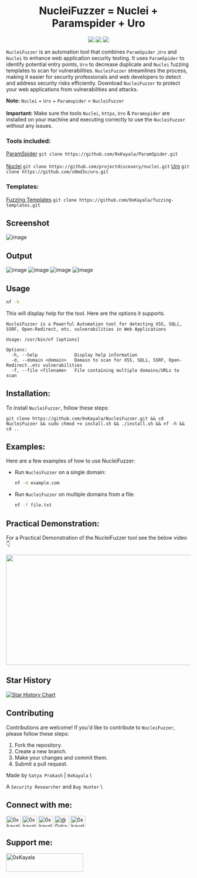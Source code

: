 <h1 align="center"> 
  NucleiFuzzer = Nuclei + Paramspider + Uro
  <br>
</h1>

<p align="center">
<a href="https://github.com/0xKayala/NucleiFuzzer/issues"><img src="https://img.shields.io/badge/contributions-welcome-brightgreen.svg?style=flat"></a>
<a href="https://github.com/0xKayala/NucleiFuzzer/releases"><img src="https://img.shields.io/github/v/release/0xkayala/NucleiFuzzer.svg"></a>
<a href="https://twitter.com/0xKayala"><img src="https://img.shields.io/twitter/follow/0xKayala.svg?logo=twitter"></a>
</p>

`NucleiFuzzer` is an automation tool that combines `ParamSpider` ,`Uro` and `Nuclei` to enhance web application security testing. It uses `ParamSpider` to identify potential entry points, `Uro` to decrease duplicate and `Nuclei` fuzzing templates to scan for vulnerabilities. `NucleiFuzzer` streamlines the process, making it easier for security professionals and web developers to detect and address security risks efficiently. Download `NucleiFuzzer` to protect your web applications from vulnerabilities and attacks.

**Note:** `Nuclei` + `Uro` + `Paramspider` = `NucleiFuzzer` <br><br>
**Important:** Make sure the tools `Nuclei`, `httpx`, `Uro` & `Paramspider` are installed on your machine and executing correctly to use the `NucleiFuzzer` without any issues.

### Tools included:
[ParamSpider](https://github.com/0xKayala/ParamSpider) `git clone https://github.com/0xKayala/ParamSpider.git`<br><br>
[Nuclei](https://github.com/projectdiscovery/nuclei) `git clone https://github.com/projectdiscovery/nuclei.git`
[Uro](https://github.com/s0md3v/uro) `git clone https://github.com/s0md3v/uro.git`

### Templates:
[Fuzzing Templates](https://github.com/0xKayala/fuzzing-templates) `git clone https://github.com/0xKayala/fuzzing-templates.git`

## Screenshot
![image](https://github.com/0xKayala/NucleiFuzzer/assets/16838353/d29d18e2-e5b4-4f5f-b1fd-351167fa7c31)


## Output
![image](https://github.com/0xKayala/NucleiFuzzer/assets/16838353/16c8eac9-6924-4196-ae71-70e98057e47c)
![image](https://github.com/0xKayala/NucleiFuzzer/assets/16838353/2b204838-d3ed-4408-9920-ba99a9c528a2)
![image](https://github.com/0xKayala/NucleiFuzzer/assets/16838353/22943a3d-7fde-4d6b-a84a-62dc9793bdbc)
![image](https://github.com/0xKayala/NucleiFuzzer/assets/16838353/304f8113-6b65-4ae8-8d23-34bcee750b73)

## Usage

```sh
nf -h
```

This will display help for the tool. Here are the options it supports.

```console
NucleiFuzzer is a Powerful Automation tool for detecting XSS, SQLi, SSRF, Open-Redirect, etc. vulnerabilities in Web Applications

Usage: /usr/bin/nf [options]

Options:
  -h, --help              Display help information
  -d, --domain <domain>   Domain to scan for XSS, SQLi, SSRF, Open-Redirect..etc vulnerabilities
  -f, --file <filename>   File containing multiple domains/URLs to scan
```  

## Installation:

To install `NucleiFuzzer`, follow these steps:

```
git clone https://github.com/0xKayala/NucleiFuzzer.git && cd NucleiFuzzer && sudo chmod +x install.sh && ./install.sh && nf -h && cd ..
```

## Examples:

Here are a few examples of how to use NucleiFuzzer:

- Run `NucleiFuzzer` on a single domain:

  ```sh
  nf -d example.com
  ```

- Run `NucleiFuzzer` on multiple domains from a file:

  ```sh
  nf -f file.txt
  ```

## Practical Demonstration:

For a Practical Demonstration of the NucleiFuzzer tool see the below video 👇 <br>

[<img src="https://img.youtube.com/vi/2K2gTCHt6kg/hqdefault.jpg" width="600" height="300"/>](https://www.youtube.com/embed/2K2gTCHt6kg)

## Star History

[![Star History Chart](https://api.star-history.com/svg?repos=0xKayala/NucleiFuzzer&type=Date)](https://star-history.com/#0xKayala/NucleiFuzzer&Date)

## Contributing

Contributions are welcome! If you'd like to contribute to `NucleiFuzzer`, please follow these steps:

1. Fork the repository.
2. Create a new branch.
3. Make your changes and commit them.
4. Submit a pull request.

Made by
`Satya Prakash` | `0xKayala` \

A `Security Researcher` and `Bug Hunter` \

## Connect with me:
<p align="left">
<a href="https://twitter.com/0xkayala" target="blank"><img align="center" src="https://raw.githubusercontent.com/rahuldkjain/github-profile-readme-generator/master/src/images/icons/Social/twitter.svg" alt="0xkayala" height="30" width="40" /></a>
<a href="https://linkedin.com/in/0xkayala" target="blank"><img align="center" src="https://raw.githubusercontent.com/rahuldkjain/github-profile-readme-generator/master/src/images/icons/Social/linked-in-alt.svg" alt="0xkayala" height="30" width="40" /></a>
<a href="https://instagram.com/0xkayala" target="blank"><img align="center" src="https://raw.githubusercontent.com/rahuldkjain/github-profile-readme-generator/master/src/images/icons/Social/instagram.svg" alt="0xkayala" height="30" width="40" /></a>
<a href="https://medium.com/@0xkayala" target="blank"><img align="center" src="https://raw.githubusercontent.com/rahuldkjain/github-profile-readme-generator/master/src/images/icons/Social/medium.svg" alt="@0xkayala" height="30" width="40" /></a>
<a href="https://www.youtube.com/@0xkayala" target="blank"><img align="center" src="https://raw.githubusercontent.com/rahuldkjain/github-profile-readme-generator/master/src/images/icons/Social/youtube.svg" alt="0xkayala" height="30" width="40" /></a>
</p>

## Support me:
<p><a href="https://www.buymeacoffee.com/0xKayala"> <img align="left" src="https://cdn.buymeacoffee.com/buttons/v2/default-yellow.png" height="50" width="210" alt="0xKayala" /></a></p><br><br>
